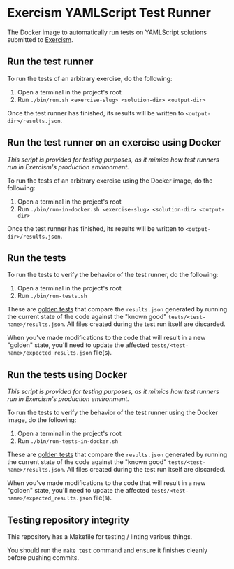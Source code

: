Exercism YAMLScript Test Runner
===============================

The Docker image to automatically run tests on YAMLScript solutions submitted
to [Exercism].


## Run the test runner

To run the tests of an arbitrary exercise, do the following:

1. Open a terminal in the project's root
2. Run `./bin/run.sh <exercise-slug> <solution-dir> <output-dir>`

Once the test runner has finished, its results will be written to
`<output-dir>/results.json`.


## Run the test runner on an exercise using Docker

_This script is provided for testing purposes, as it mimics how test runners
run in Exercism's production environment._

To run the tests of an arbitrary exercise using the Docker image, do the
following:

1. Open a terminal in the project's root
2. Run `./bin/run-in-docker.sh <exercise-slug> <solution-dir> <output-dir>`

Once the test runner has finished, its results will be written to
`<output-dir>/results.json`.


## Run the tests

To run the tests to verify the behavior of the test runner, do the following:

1. Open a terminal in the project's root
2. Run `./bin/run-tests.sh`

These are [golden tests][golden] that compare the `results.json` generated by
running the current state of the code against the "known good"
`tests/<test-name>/results.json`.
All files created during the test run itself are discarded.

When you've made modifications to the code that will result in a new "golden"
state, you'll need to update the affected
`tests/<test-name>/expected_results.json` file(s).


## Run the tests using Docker

_This script is provided for testing purposes, as it mimics how test runners
run in Exercism's production environment._

To run the tests to verify the behavior of the test runner using the Docker
image, do the following:

1. Open a terminal in the project's root
2. Run `./bin/run-tests-in-docker.sh`

These are [golden tests][golden] that compare the `results.json` generated by
running the current state of the code against the "known good"
`tests/<test-name>/results.json`. All files created during the test run itself
are discarded.

When you've made modifications to the code that will result in a new "golden"
state, you'll need to update the affected
`tests/<test-name>/expected_results.json` file(s).


## Testing repository integrity

This repository has a Makefile for testing / linting various things.

You should run the `make test` command and ensure it finishes cleanly before
pushing commits.


[test-runners]: https://github.com/exercism/docs/tree/main/building/tooling/test-runners
[golden]: https://ro-che.info/articles/2017-12-04-golden-tests
[exercism]: https://exercism.io
